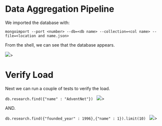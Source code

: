 # Data Aggregation Pipeline

We imported the database with:

```mongoimport --port <number> --db=<db name> --collection=<col name> --file=<location and name.json>```  

From the shell, we can see that the database appears.  

![](show_dbs.PNG)>  

# Verify Load

Next we can run a couple of tests to verify the load.      

```db.research.find({"name" : "AdventNet"})``` 
&nbsp;
![](advent.PNG)>

AND.  

```db.research.find({"founded_year" : 1996},{"name" : 1}).limit(10)``` 
&nbsp;
![](founded.PNG)>



